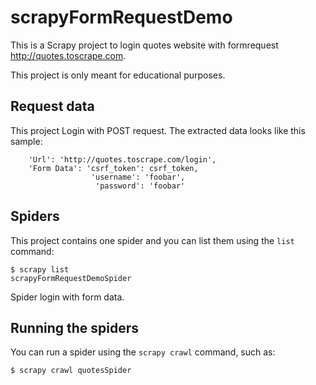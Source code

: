 # scrapyFormRequestDemo

This is a Scrapy project to login quotes website with formrequest  http://quotes.toscrape.com.

This project is only meant for educational purposes.


## Request data

This project Login with POST request.
The extracted data looks like this sample:

    
        'Url': 'http://quotes.toscrape.com/login',
        'Form Data': 'csrf_token': csrf_token,
                      'username': 'foobar',
                       'password': 'foobar'
        
    


## Spiders

This project contains one spider and you can list them using the `list`
command:

    $ scrapy list
    scrapyFormRequestDemoSpider

Spider login with form data.




## Running the spiders

You can run a spider using the `scrapy crawl` command, such as:

    $ scrapy crawl quotesSpider


